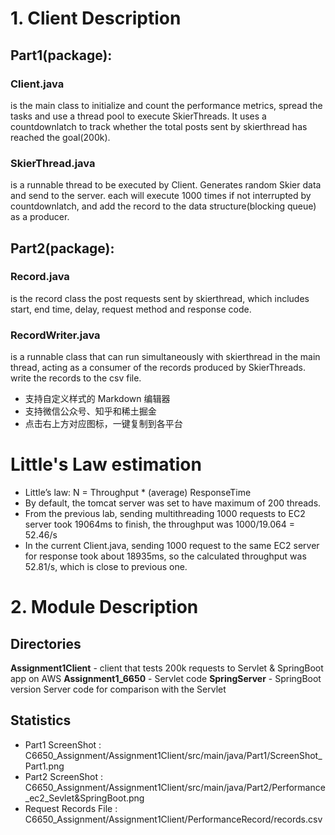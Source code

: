 # 1. Client Description 
## Part1(package):
### Client.java
is the main class to initialize and count the performance metrics, spread the tasks and use a thread pool to execute SkierThreads. It uses a countdownlatch to track whether the total posts sent by skierthread has reached the goal(200k). 
### SkierThread.java
is a runnable thread to be executed by Client. Generates random Skier data and send to the server. each will execute 1000 times if not interrupted by countdownlatch, and add the record to the data structure(blocking queue) as a producer. 

## Part2(package):
### Record.java
is the record class the post requests sent by skierthread, which includes start, end time, delay, request method and response code.
### RecordWriter.java
is a runnable class that can run simultaneously with skierthread in the main thread, acting as a consumer of the records produced by SkierThreads. write the records to the csv file. 
- 支持自定义样式的 Markdown 编辑器
- 支持微信公众号、知乎和稀土掘金
- 点击右上方对应图标，一键复制到各平台

# Little's Law estimation
- Little’s law: N = Throughput * (average) ResponseTime 
- By default, the tomcat server was set to have maximum of 200 threads. 
- From the previous lab, sending multithreading 1000 requests to EC2 server took 19064ms to finish, the throughput was 1000/19.064 = 52.46/s
- In the current Client.java, sending 1000 request to the same EC2 server for response took about 18935ms, so the calculated throughput was 52.81/s, which is close to previous one.

# 2. Module Description
## Directories
**Assignment1Client** - client that tests 200k requests to Servlet & SpringBoot app on AWS
**Assignment1_6650** - Servlet code
**SpringServer** - SpringBoot version Server code for comparison with the Servlet

## Statistics
- Part1 ScreenShot : C6650_Assignment/Assignment1Client/src/main/java/Part1/ScreenShot_Part1.png
- Part2 ScreenShot : C6650_Assignment/Assignment1Client/src/main/java/Part2/Performance_ec2_Sevlet&SpringBoot.png
- Request Records File : C6650_Assignment/Assignment1Client/PerformanceRecord/records.csv
